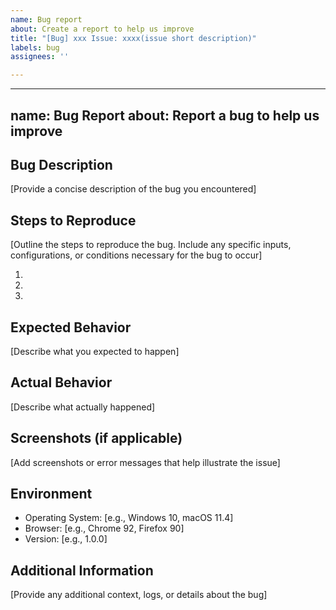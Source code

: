 ```yaml
---
name: Bug report
about: Create a report to help us improve
title: "[Bug] xxx Issue: xxxx(issue short description)"
labels: bug
assignees: ''

---
```


---
name: Bug Report
about: Report a bug to help us improve
---

## Bug Description

[Provide a concise description of the bug you encountered]

## Steps to Reproduce

[Outline the steps to reproduce the bug. Include any specific inputs, configurations, or conditions necessary for the bug to occur]

1. 
2. 
3. 

## Expected Behavior

[Describe what you expected to happen]

## Actual Behavior

[Describe what actually happened]

## Screenshots (if applicable)

[Add screenshots or error messages that help illustrate the issue]

## Environment

- Operating System: [e.g., Windows 10, macOS 11.4]
- Browser: [e.g., Chrome 92, Firefox 90]
- Version: [e.g., 1.0.0]

## Additional Information

[Provide any additional context, logs, or details about the bug]

